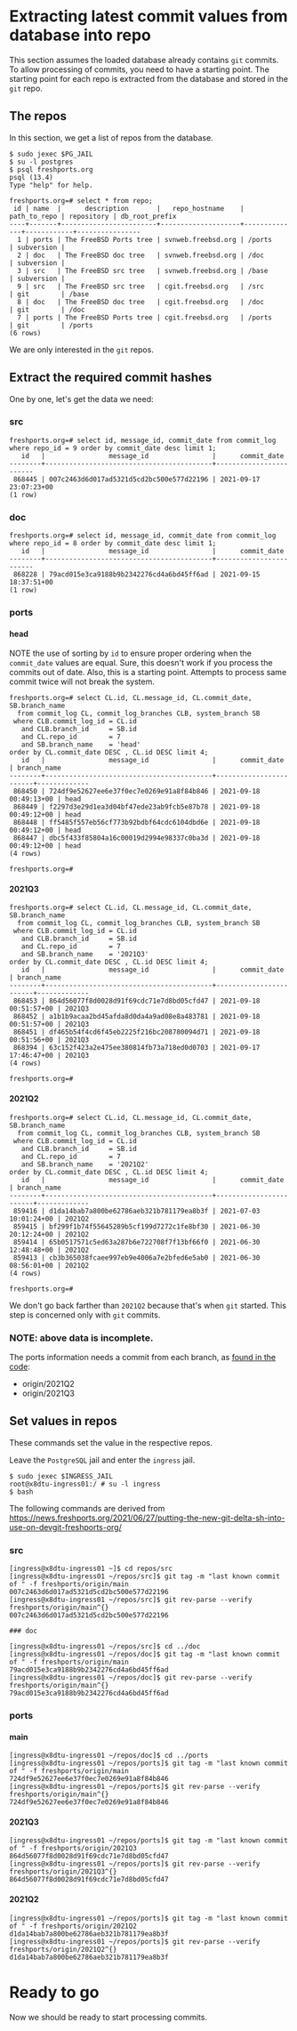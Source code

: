 # Extracting latest commit values from database into repo

This section assumes the loaded database already contains `git` commits. To allow processing of commits, you need to have a starting point.
The starting point for each repo is extracted from the database and stored in the `git` repo.

## The repos

In this section, we get a list of repos from the database.

    $ sudo jexec $PG_JAIL
    $ su -l postgres
    $ psql freshports.org
    psql (13.4)
    Type "help" for help.
    
    freshports.org=# select * from repo;
     id | name  |      description       |   repo_hostname    | path_to_repo | repository | db_root_prefix 
    ----+-------+------------------------+--------------------+--------------+------------+----------------
      1 | ports | The FreeBSD Ports tree | svnweb.freebsd.org | /ports       | subversion | 
      2 | doc   | The FreeBSD doc tree   | svnweb.freebsd.org | /doc         | subversion | 
      3 | src   | The FreeBSD src tree   | svnweb.freebsd.org | /base        | subversion | 
      9 | src   | The FreeBSD src tree   | cgit.freebsd.org   | /src         | git        | /base
      8 | doc   | The FreeBSD doc tree   | cgit.freebsd.org   | /doc         | git        | /doc
      7 | ports | The FreeBSD Ports tree | cgit.freebsd.org   | /ports       | git        | /ports
    (6 rows)

We are only interested in the `git` repos.

## Extract the required commit hashes

One by one, let's get the data we need:

### src

    freshports.org=# select id, message_id, commit_date from commit_log where repo_id = 9 order by commit_date desc limit 1;
       id   |                message_id                |      commit_date       
    --------+------------------------------------------+------------------------
     868445 | 007c2463d6d017ad5321d5cd2bc500e577d22196 | 2021-09-17 23:07:23+00
    (1 row)

### doc

    freshports.org=# select id, message_id, commit_date from commit_log where repo_id = 8 order by commit_date desc limit 1;
       id   |                message_id                |      commit_date       
    --------+------------------------------------------+------------------------
     868228 | 79acd015e3ca9188b9b2342276cd4a6bd45ff6ad | 2021-09-15 18:37:51+00
    (1 row)

### ports

#### head

NOTE the use of sorting by `id` to ensure proper ordering when the `commit_date` values are equal. Sure, this
doesn't work if you process the commits out of date. Also, this is a starting point. Attempts to process same commit
twice will not break the system.

    freshports.org=# select CL.id, CL.message_id, CL.commit_date, SB.branch_name
      from commit_log CL, commit_log_branches CLB, system_branch SB
     where CLB.commit_log_id = CL.id 
       and CLB.branch_id     = SB.id
       and CL.repo_id        = 7
       and SB.branch_name    = 'head'
    order by CL.commit_date DESC , CL.id DESC limit 4;
       id   |                message_id                |      commit_date       | branch_name 
    --------+------------------------------------------+------------------------+-------------
     868450 | 724df9e52627ee6e37f0ec7e0269e91a8f84b846 | 2021-09-18 00:49:13+00 | head
     868449 | f2297d3e29d1ea3d04bf47ede23ab9fcb5e87b78 | 2021-09-18 00:49:12+00 | head
     868448 | ff5485f557eb56cf773b92bdbf64cdc6104dbd6e | 2021-09-18 00:49:12+00 | head
     868447 | dbc5f433f85804a16c00019d2994e98337c0ba3d | 2021-09-18 00:49:12+00 | head
    (4 rows)
    
    freshports.org=# 

#### 2021Q3

    freshports.org=# select CL.id, CL.message_id, CL.commit_date, SB.branch_name
      from commit_log CL, commit_log_branches CLB, system_branch SB
     where CLB.commit_log_id = CL.id 
       and CLB.branch_id     = SB.id
       and CL.repo_id        = 7
       and SB.branch_name    = '2021Q3'
    order by CL.commit_date DESC , CL.id DESC limit 4;
       id   |                message_id                |      commit_date       | branch_name 
    --------+------------------------------------------+------------------------+-------------
     868453 | 864d56077f8d0028d91f69cdc71e7d8bd05cfd47 | 2021-09-18 00:51:57+00 | 2021Q3
     868452 | a1b1b9acaa2bd45afda8d0da4a9ad08e8a483781 | 2021-09-18 00:51:57+00 | 2021Q3
     868451 | df465b54f4cd6f45eb2225f216bc208780094d71 | 2021-09-18 00:51:56+00 | 2021Q3
     868394 | 63c152f423a2e475ee380814fb73a718ed0d0703 | 2021-09-17 17:46:47+00 | 2021Q3
    (4 rows)
    
    freshports.org=# 

#### 2021Q2

    freshports.org=# select CL.id, CL.message_id, CL.commit_date, SB.branch_name
      from commit_log CL, commit_log_branches CLB, system_branch SB
     where CLB.commit_log_id = CL.id 
       and CLB.branch_id     = SB.id
       and CL.repo_id        = 7
       and SB.branch_name    = '2021Q2'
    order by CL.commit_date DESC , CL.id DESC limit 4;
       id   |                message_id                |      commit_date       | branch_name 
    --------+------------------------------------------+------------------------+-------------
     859416 | d1da14bab7a800be62786aeb321b781179ea8b3f | 2021-07-03 10:01:24+00 | 2021Q2
     859415 | bf299f1b74f55645289b5cf199d7272c1fe8bf30 | 2021-06-30 20:12:24+00 | 2021Q2
     859414 | 65b0517571c5ed63a287b6e722708f7f13bf66f0 | 2021-06-30 12:48:48+00 | 2021Q2
     859413 | cb3b365038fcaee997eb9e4006a7e2bfed6e5ab0 | 2021-06-30 08:56:01+00 | 2021Q2
    (4 rows)
    
    freshports.org=# 

We don't go back farther than `2021Q2` because that's when `git` started. This step is concerned only with `git` commits.

### NOTE: above data is incomplete.

The ports information needs a commit from each branch, as [found in the code](https://github.com/FreshPorts/git_proc_commit/blob/master/git-to-freshports/git-delta.sh#L82):

* origin/2021Q2
* origin/2021Q3

## Set values in repos

These commands set the value in the respective repos.

Leave the `PostgreSQL` jail and enter the `ingress` jail.

    $ sudo jexec $INGRESS_JAIL
    root@x8dtu-ingress01:/ # su -l ingress
    $ bash

The following commands are derived from https://news.freshports.org/2021/06/27/putting-the-new-git-delta-sh-into-use-on-devgit-freshports-org/

### src

    [ingress@x8dtu-ingress01 ~]$ cd repos/src
    [ingress@x8dtu-ingress01 ~/repos/src]$ git tag -m "last known commit of " -f freshports/origin/main 007c2463d6d017ad5321d5cd2bc500e577d22196
    [ingress@x8dtu-ingress01 ~/repos/src]$ git rev-parse --verify freshports/origin/main^{}
    007c2463d6d017ad5321d5cd2bc500e577d22196

    ### doc

    [ingress@x8dtu-ingress01 ~/repos/src]$ cd ../doc
    [ingress@x8dtu-ingress01 ~/repos/doc]$ git tag -m "last known commit of " -f freshports/origin/main 79acd015e3ca9188b9b2342276cd4a6bd45ff6ad
    [ingress@x8dtu-ingress01 ~/repos/doc]$ git rev-parse --verify freshports/origin/main^{}
    79acd015e3ca9188b9b2342276cd4a6bd45ff6ad

### ports

#### main

    [ingress@x8dtu-ingress01 ~/repos/doc]$ cd ../ports
    [ingress@x8dtu-ingress01 ~/repos/ports]$ git tag -m "last known commit of " -f freshports/origin/main 724df9e52627ee6e37f0ec7e0269e91a8f84b846
    [ingress@x8dtu-ingress01 ~/repos/ports]$ git rev-parse --verify freshports/origin/main^{}
    724df9e52627ee6e37f0ec7e0269e91a8f84b846

#### 2021Q3

    [ingress@x8dtu-ingress01 ~/repos/ports]$ git tag -m "last known commit of " -f freshports/origin/2021Q3 864d56077f8d0028d91f69cdc71e7d8bd05cfd47
    [ingress@x8dtu-ingress01 ~/repos/ports]$ git rev-parse --verify freshports/origin/2021Q3^{}
    864d56077f8d0028d91f69cdc71e7d8bd05cfd47

#### 2021Q2

    [ingress@x8dtu-ingress01 ~/repos/ports]$ git tag -m "last known commit of " -f freshports/origin/2021Q2 d1da14bab7a800be62786aeb321b781179ea8b3f
    [ingress@x8dtu-ingress01 ~/repos/ports]$ git rev-parse --verify freshports/origin/2021Q2^{}
    d1da14bab7a800be62786aeb321b781179ea8b3f

# Ready to go

Now we should be ready to start processing commits.
